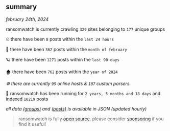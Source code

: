
## summary
_february 24th, 2024_

ransomwatch is currently crawling `329` sites belonging to `177` unique groups

⏲ there have been `8` posts within the `last 24 hours`

🦈 there have been `362` posts within the `month of february`

🪐 there have been `1271` posts within the `last 90 days`

🏚 there have been `762` posts within the `year of 2024`

_⚙️ there are currently `95` online hosts & `107` custom parsers._

🦕 ransomwatch has been running for `2 years, 5 months and 18 days` and indexed `10219` posts

_all data  [(groups)](http://ransomwhat.telemetry.ltd/groups) and [(posts)](http://ransomwhat.telemetry.ltd/posts) is available in JSON (updated hourly)_

> ransomwatch is fully [open source](https://github.com/joshhighet/ransomwatch#ransomwatch--). please consider [sponsoring](https://github.com/sponsors/joshhighet) if you find it useful!
